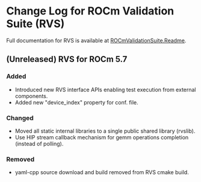 # Change Log for ROCm Validation Suite (RVS)

Full documentation for RVS is available at [ROCmValidationSuite.Readme](https://github.com/ROCm-Developer-Tools/ROCmValidationSuite).

## (Unreleased) RVS for ROCm 5.7

### Added
- Introduced new RVS interface APIs enabling test execution from external components.
- Added new "device_index" property for conf. file.

### Changed
- Moved all static internal libraries to a single public shared library (rvslib).
- Use HIP stream callback mechanism for gemm operations completion (instead of polling).

### Removed
- yaml-cpp source download and build removed from RVS cmake build.
